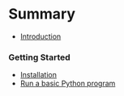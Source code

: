 # Summary

* [Introduction](README.md)

### Getting Started

* [Installation](getting_started/installation_guide.MD)
* [Run a basic Python program](getting_started/warm_up.MD)
